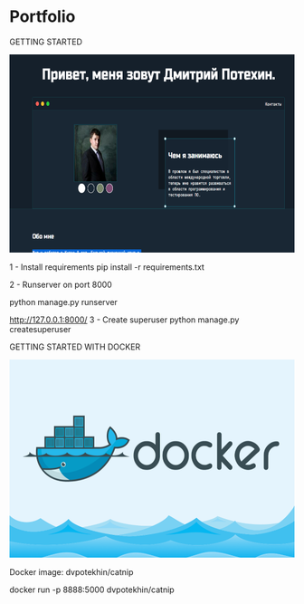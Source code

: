 # Portfolio

 
GETTING STARTED

<img src="/static/images/dj.PNG" width="700" height="350"/>


1 - Install requirements pip install -r requirements.txt

2 - Runserver on port 8000

python manage.py runserver

http://127.0.0.1:8000/
3 - Create superuser python manage.py createsuperuser




GETTING STARTED WITH DOCKER


<img src="/static/images/docker.png" width="700" height="350"/>

Docker image:  dvpotekhin/catnip

docker run -p 8888:5000 dvpotekhin/catnip
